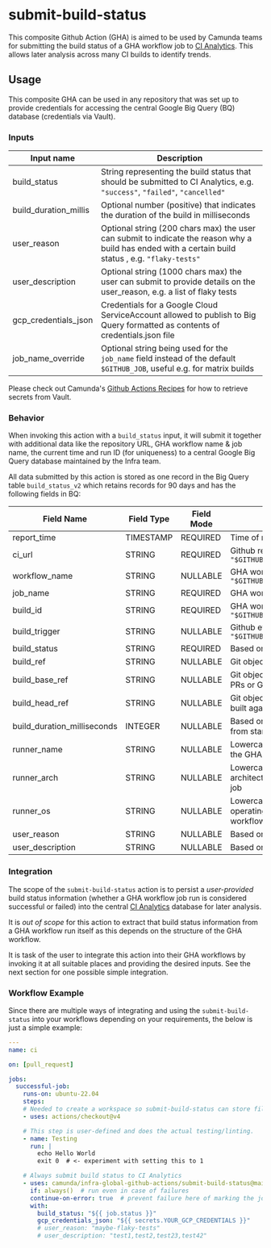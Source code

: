 # submit-build-status

This composite Github Action (GHA) is aimed to be used by Camunda teams for submitting the build status of a GHA workflow job to [CI Analytics](https://confluence.camunda.com/display/HAN/CI+Analytics). This allows later analysis across many CI builds to identify trends.

## Usage

This composite GHA can be used in any repository that was set up to provide credentials for accessing the central Google Big Query (BQ) database (credentials via Vault).

### Inputs

| Input name           | Description                                        |
|----------------------|----------------------------------------------------|
| build_status         | String representing the build status that should be submitted to CI Analytics, e.g. `"success"`, `"failed"`, `"cancelled"` |
| build_duration_millis | Optional number (positive) that indicates the duration of the build in milliseconds |
| user_reason          | Optional string (200 chars max) the user can submit to indicate the reason why a build has ended with a certain build status , e.g. `"flaky-tests"` |
| user_description     | Optional string (1000 chars max) the user can submit to provide details on the user_reason, e.g. a list of flaky tests |
| gcp_credentials_json | Credentials for a Google Cloud ServiceAccount allowed to publish to Big Query formatted as contents of credentials.json file |
| job_name_override    | Optional string being used for the `job_name` field instead of the default `$GITHUB_JOB`, useful e.g. for matrix builds |

Please check out Camunda's [Github Actions Recipes](https://github.com/camunda/github-actions-recipes#secrets=) for how to retrieve secrets from Vault.

### Behavior

When invoking this action with a `build_status` input, it will submit it together with additional data like the repository URL, GHA workflow name & job name, the current time and run ID (for uniqueness) to a central Google Big Query database maintained by the Infra team.

All data submitted by this action is stored as one record in the Big Query table `build_status_v2` which retains records for 90 days and has the following fields in BQ:

| Field Name       | Field Type | Field Mode | Description/Purpose |
|------------------|------------|------------|---------------------|
| report_time      | TIMESTAMP  | REQUIRED   | Time of record submission |
| ci_url           | STRING     | REQUIRED   | Github repository URL from `"$GITHUB_SERVER_URL/$GITHUB_REPOSITORY"` |
| workflow_name    | STRING     | NULLABLE   | GHA workflow name from `"$GITHUB_WORKFLOW"` |
| job_name         | STRING     | REQUIRED   | GHA workflow job ID from `"$GITHUB_JOB"` |
| build_id         | STRING     | REQUIRED   | GHA workflow run ID from `"$GITHUB_RUN_ID/$GITHUB_RUN_ATTEMPT"` |
| build_trigger    | STRING     | NULLABLE   | Github event name from `"$GITHUB_EVENT_NAME"` |
| build_status     | STRING     | REQUIRED   | Based on user input |
| build_ref        | STRING     | NULLABLE   | Git object reference from `"$GITHUB_REF"` |
| build_base_ref   | STRING     | NULLABLE   | Git object reference of target branch for PRs or GH merge queue |
| build_head_ref   | STRING     | NULLABLE   | Git object reference of the branch PR was built against |
| build_duration_milliseconds | INTEGER | NULLABLE | Based on user input (time a job needed from start to finish) |
| runner_name      | STRING     | NULLABLE   | Lowercase name of the runner executing the GHA workflow job |
| runner_arch      | STRING     | NULLABLE   | Lowercase name of the runner's CPU architecture executing the GHA workflow job |
| runner_os        | STRING     | NULLABLE   | Lowercase name of the runner's operating system executing the GHA workflow job |
| user_reason      | STRING     | NULLABLE   | Based on user input |
| user_description | STRING     | NULLABLE   | Based on user input |


### Integration

The scope of the `submit-build-status` action is to persist a *user-provided* build status information (whether a GHA workflow job run is considered successful or failed) into the central [CI Analytics](https://confluence.camunda.com/display/HAN/CI+Analytics) database for later analysis.

It is _out of scope_ for this action to extract that build status information from a GHA workflow run itself as this depends on the structure of the GHA workflow.

It is task of the user to integrate this action into their GHA workflows by invoking it at all suitable places and providing the desired inputs. See the next section for one possible simple integration.

### Workflow Example

Since there are multiple ways of integrating and using the `submit-build-status` into your workflows depending on your requirements, the below is just a simple example:

```yaml
---
name: ci

on: [pull_request]

jobs:
  successful-job:
    runs-on: ubuntu-22.04
    steps:
    # Needed to create a workspace so submit-build-status can store files!
    - uses: actions/checkout@v4

    # This step is user-defined and does the actual testing/linting.
    - name: Testing
      run: |
        echo Hello World
        exit 0  # <- experiment with setting this to 1

    # Always submit build status to CI Analytics
    - uses: camunda/infra-global-github-actions/submit-build-status@main
      if: always()  # run even in case of failures
      continue-on-error: true  # prevent failure here of marking the job as failed
      with:
        build_status: "${{ job.status }}"
        gcp_credentials_json: "${{ secrets.YOUR_GCP_CREDENTIALS }}"
        # user_reason: "maybe-flaky-tests"
        # user_description: "test1,test2,test23,test42"
```
